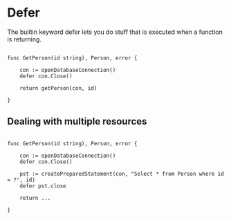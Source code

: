 # Defer

The builtin keyword defer lets you do stuff that is executed when a function is returning.


```golang

func GetPerson(id string), Person, error {
	
	con := openDatabaseConnection()
	defer con.Close()
	
	return getPerson(con, id)
	
}

```

## Dealing with multiple resources

```golang

func GetPerson(id string), Person, error {
	
	con := openDatabaseConnection()
	defer con.Close()
	
	pst := createPreparedStatement(con, "Select * from Person where id = ?", id)
	defer pst.close
	
	return ...
	
}
```